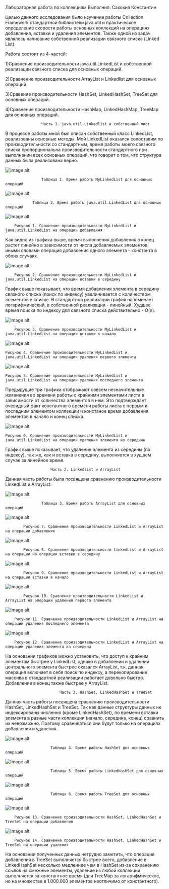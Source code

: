 Лабораторная работа по коллекциям
Выполнил: Сахокия Константин

Целью данного исследования было изучение работы Collection Framework
стандартной библиотеки java.util и практическое определение 
скорости работы основных коллекций на операциях добавления,
вставки и удаления элементов. Также одной из задач являлось
написание собственной реализации связного списка (Linked List).

Работа состоит из 4-частей:

1)Сравнение производительности java.util.LinkedList и собственной
реализации связного списка для основных операций.

2)Сравнение производительности ArrayList и Linkedlist для
основных операций.

3)Сравение производительности HashSet, LinkedHashSet, TreeSet
для основных операций.

4)Сравнение производительности HashMap, LinkedHashMap, TreeMap
для основных операций. 


					Часть 1. java.util.Linkedlist и собственный лист

В процессе работы мной был описан собственный класс LinkedList, реализованы
основные методы. Мой LinkedList оказался сопоставим по производительности со стандартным,
время работы моего связного списка пропорциональна производительности стандартного при выполнении 
всех основных операций, что говорит о том, что структура данных была реализована верно.

![Image alt](https://github.com/black20lion/Images/blob/main/MyLinkListTable.png)

					Таблица 1. Время работы MyLinkedList для основных операций
					
![Image alt](https://github.com/black20lion/Images/blob/main/LinkListTable.png)

				Таблица 2. Время работы java.util.LinkedList для основных операций
				
![Image alt](https://github.com/black20lion/Images/blob/main/FirstGraph.png)
				
		Рисунок 1. Сравнение производительности MyLinkedList и java.util.LinkedList на операции добавления
Как видно из графика выше, время выполнения добавления в конец растет линейно в зависимости от числа добавляемых элементов, иными словами операция добавления одного элемента - константа в обоих случаях.

![Image alt](https://github.com/black20lion/Images/blob/main/Graph2.png)

		Рисунок 2. Сравнение производительности MyLinkedList и java.util.LinkedList на операции вставки в середину
График выше показывает, что время добавления элемента в середину связного списка (поиск по индексу) увеличивается с количеством элементов в списке. В стандартной реализации график напоминает логарифмический, в собственной реализации - линейный. Худшее время поиска по индексу для связного списка действительно - O(n).

![Image alt](https://github.com/black20lion/Images/blob/main/Graph3.png)

		Рисунок 3. Сравнение производительности MyLinkedList и java.util.LinkedList на операции вставки в начало
		
![Image alt](https://github.com/black20lion/Images/blob/main/Graph4.png)

	Рисунок 4. Сравнение производительности MyLinkedList и java.util.LinkedList на операции удаления первого элемента
		
![Image alt](https://github.com/black20lion/Images/blob/main/Graph5.png)

	Рисунок 5. Сравнение производительности MyLinkedList и java.util.LinkedList на операции удаления последнего элемента
Предыдущие три графика отображают совсем незначительные изменения во времени работы с крайними элементами листа в зависимости от количества элементов в нем. Это подтверждает очевидный факт константного времени работы листа с первым и последним элементом коллекции и констаное время добавления элементов в начало и конец списка.

![Image alt](https://github.com/black20lion/Images/blob/main/Graph6.png)

	Рисунок 6. Сравнение производительности MyLinkedList и java.util.LinkedList на операции удаления элемента из середины
График выше показывает, что удаление элемента из середины (по индексу), так же, как и вставка в середину, выполняется в худшем случае за линейное время.

						Часть 2. Linkedlist и ArrayList
Данная часть работы была посвящена сравнению производительности LinkedList и ArrayList.

![Image alt](https://github.com/black20lion/Images/blob/main/Table3.png)

					Таблица 3. Время работы ArrayList для основных операций
![Image alt](https://github.com/black20lion/Images/blob/main/ArrayGraph1.png)

			Рисунок 7. Сравнение производительности LinkedList и ArrayList на операции добавления
	
![Image alt](https://github.com/black20lion/Images/blob/main/ArrayGraph2.png)

			Рисунок 8. Сравнение производительности LinkedList и ArrayList на операции на операции вставки в середину
	
![Image alt](https://github.com/black20lion/Images/blob/main/ArrayGraph3.png)
	
			Рисунок 9. Сравнение производительности LinkedList и ArrayList на операции вставки в начало
	
![Image alt](https://github.com/black20lion/Images/blob/main/ArrayGraph4.png)

			Рисунок 10. Сравнение производительности LinkedList и ArrayList на операции удаления первого элемента
	
![Image alt](https://github.com/black20lion/Images/blob/main/ArrayGraph5.png)

		Рисунок 11. Сравнение производительности LinkedList и ArrayList на операции удаления последнего элемента
	
![Image alt](https://github.com/black20lion/Images/blob/main/ArrayGraph6.png)

		Рисунок 12. Сравнение производительности LinkedList и ArrayList на операции удаления элемента из середины
На основании графиков можно установить, что доступ к крайним элементам быстрее у LinkedList, однако в добавлении и удалении центрального элемента быстрее оказался ArrayList, т.к. данная операция включает в себя поиск по индексу, а перекопирование массива в стандартной реализации работает довольно быстро. Добавление в конец также быстрее у ArrayList.

							Часть 3. HashSet, LinkedHashSet и TreeSet
							
Данная часть работы посвящена сравнению производительности HashSet, LinkedHashSet и TreeSet. Так как данные структуры данных не индексированы численно (кроме LinkedHashSet), по времени вставки элемента в разные части коллекции (начало, середина, конец) сравнить их невозможно. Поэтому сравниваться они будут только на операциях добавления и удаления.

![Image alt](https://github.com/black20lion/Images/blob/main/HashSetTable.png)

						Таблица 4. Время работы HashSet для основных операций
![Image alt](https://github.com/black20lion/Images/blob/main/LinkedHashSetTable.png)

						Таблица 5. Время работы LinkedHashSet для основных операций
![Image alt](https://github.com/black20lion/Images/blob/main/TreeSetTable.png)

						Таблица 6. Время работы TreeSet для основных операций
						
![Image alt](https://github.com/black20lion/Images/blob/main/Graph10.png)

		Рисунок 13. Сравнение производительности HashSet, LinkedHashSet и TreeSet на операции добавления
			
![Image alt](https://github.com/black20lion/Images/blob/main/Graph11.png)

		Рисунок 14. Сравнение производительности HashSet, LinkedHashSet и TreeSet на операции удаления
		
На основании полученных данных нетрудно заметить, что операция добавления в TreeSet выполняется быстрее всего, добавление в LinkedHashSet несколько медленнее чем в HashSet из-за сохранению ссылок на смежные элементы, удаление из любой коллекции выполняется за константное время (для TreeMap за логарифмическое, но на множестве в 1.000.000 элементов неотличимо от константного).

